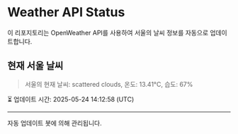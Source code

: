 
# Weather API Status

이 리포지토리는 OpenWeather API를 사용하여 서울의 날씨 정보를 자동으로 업데이트합니다.

## 현재 서울 날씨
> 서울의 현재 날씨: scattered clouds, 온도: 13.41°C, 습도: 67%

⏳ 업데이트 시간: 2025-05-24 14:12:58 (UTC)

---
자동 업데이트 봇에 의해 관리됩니다.
